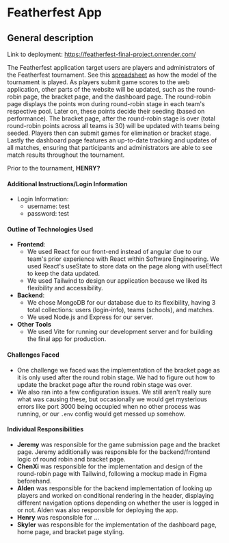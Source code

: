 # Featherfest App

## General description

Link to deployment: <https://featherfest-final-project.onrender.com/>

The Featherfest application target users are players and administrators of the Featherfest tournament. See this [spreadsheet](https://docs.google.com/spreadsheets/d/1xY_97RSohWpRhs2Pl82CX-zxPfdYPViR-zOnRO4sN2Q/edit?gid=737066836#gid=737066836) as how the model of the tournament is played. As players submit game scores to the web application, other parts of the website will be updated, such as the round-robin page, the bracket page, and the dashboard page. The round-robin page displays the points won during round-robin stage in each team's respective pool. Later on, these points decide their seeding (based on performance). The bracket page, after the round-robin stage is over (total round-robin points across all teams is 30) will be updated with teams being seeded. Players then can submit games for elimination or bracket stage. Lastly the dashboard page features an up-to-date tracking and updates of all matches, ensuring that participants and administrators are able to see match results throughout the tournament. 

Prior to the tournament, **HENRY?**

#### Additional Instructions/Login Information

- Login Information:
  - username: test
  - password: test

#### Outline of Technologies Used

- **Frontend**:
  - We used React for our front-end instead of angular due to our team's prior experience with React within Software
    Engineering. We used React's useState to store data on the page along with useEffect to keep the data updated.
  - We used Tailwind to design our application because we liked its flexibility and accessibility.
- **Backend**:
  - We chose MongoDB for our database due to its flexibility, having 3 total collections: users (login-info), teams (schools), and matches.
  - We used Node.js and Express for our server.
- **Other Tools**
  - We used Vite for running our development server and for building the final app for production.

#### Challenges Faced

- One challenge we faced was the implementation of the bracket page as it is only used after the round robin stage. We
  had to figure out how to update the bracket page after the round robin stage was over.
- We also ran into a few configuration issues. We still aren't really sure what was causing these, but occasionally we would get mysterious errors like port 3000 being occupied when no other process was running, or our `.env` config would get messed up somehow.

#### Individual Responsibilities

- **Jeremy** was responsible for the game submission page and the bracket page. Jeremy additionally was responsible for the
  backend/frontend logic of round robin and bracket page.
- **ChenXi** was responsible for the implementation and design of the round-robin page with Tailwind, following a mockup made in Figma beforehand.
- **Alden** was responsible for the backend implementation of looking up players and worked on conditional rendering in
  the header, displaying different navigation options depending on whether the user is logged in or not. Alden was also responsible for deploying the app.
- **Henry** was responsible for ...
- **Skyler** was responsible for the implementation of the dashboard page, home page, and bracket page styling.
